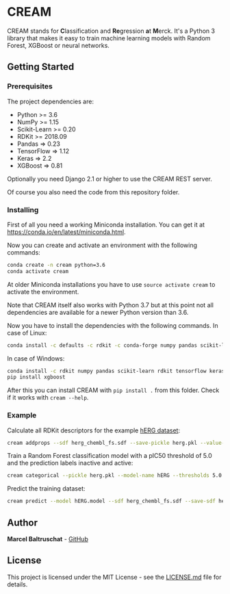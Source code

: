 # CREAM

CREAM stands for **C**lassification and **Re**gression **a**t **M**erck. 
It's a Python 3 library that makes it easy to train machine learning models 
with Random Forest, XGBoost or neural networks.

## Getting Started
### Prerequisites

The project dependencies are:
* Python >= 3.6
* NumPy >= 1.15
* Scikit-Learn >= 0.20
* RDKit >= 2018.09
* Pandas => 0.23
* TensorFlow => 1.12
* Keras => 2.2
* XGBoost => 0.81

Optionally you need Django 2.1 or higher to use the CREAM REST server.

Of course you also need the code from this repository folder.

### Installing

First of all you need a working Miniconda installation. You can get it at 
https://conda.io/en/latest/miniconda.html.

Now you can create and activate an environment with the following commands:
```bash
conda create -n cream python=3.6
conda activate cream
```

At older Miniconda installations you have to use ``source activate cream`` to activate
the environment.

Note that CREAM itself also works with Python 3.7 but at this point not all 
dependencies are available for a newer Python version than 3.6.

Now you have to install the dependencies with the following commands. In case of Linux:
```bash
conda install -c defaults -c rdkit -c conda-forge numpy pandas scikit-learn rdkit xgboost tensorflow keras
```

In case of Windows:
```bash
conda install -c rdkit numpy pandas scikit-learn rdkit tensorflow keras
pip install xgboost
```

After this you can install CREAM with ``pip install .`` from this folder. 
Check if it works with ``cream --help``.

### Example

Calculate all RDKit descriptors for the example [hERG dataset](data/herg_chembl_fs.sdf):
```bash
cream addprops --sdf herg_chembl_fs.sdf --save-pickle herg.pkl --value-tag pIC50
```

Train a Random Forest classification model with a pIC50 threshold of 5.0
and the prediction labels inactive and active:
```bash
cream categorical --pickle herg.pkl --model-name hERG --thresholds 5.0 --labels inactive,active
```

Predict the training dataset:
```bash
cream predict --model hERG.model --sdf herg_chembl_fs.sdf --save-sdf herg_predictions.sdf
```

## Author

**Marcel Baltruschat** - [GitHub](https://github.com/mrcblt)

## License

This project is licensed under the MIT License - see the [LICENSE.md](LICENSE.md) file for details.

